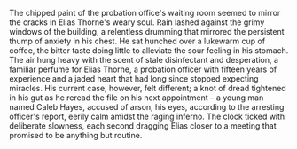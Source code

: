 The chipped paint of the probation office's waiting room seemed to mirror the cracks in Elias Thorne's weary soul.  Rain lashed against the grimy windows of the building, a relentless drumming that mirrored the persistent thump of anxiety in his chest.  He sat hunched over a lukewarm cup of coffee, the bitter taste doing little to alleviate the sour feeling in his stomach.  The air hung heavy with the scent of stale disinfectant and desperation, a familiar perfume for Elias Thorne, a probation officer with fifteen years of experience and a jaded heart that had long since stopped expecting miracles.  His current case, however, felt different; a knot of dread tightened in his gut as he reread the file on his next appointment –  a young man named Caleb Hayes, accused of arson, his eyes, according to the arresting officer's report, eerily calm amidst the raging inferno.  The clock ticked with deliberate slowness, each second dragging Elias closer to a meeting that promised to be anything but routine.
